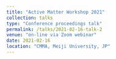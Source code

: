 ```yaml
---
title: "Active Matter Workshop 2021"
collection: talks
type: "Conference proceedings talk"
permalink: /talks/2021-02-16-talk-2
venue: "on-line via Zoom webinar"
date: 2021-02-16
location: "CMMA, Meiji University, JP"
---
```

